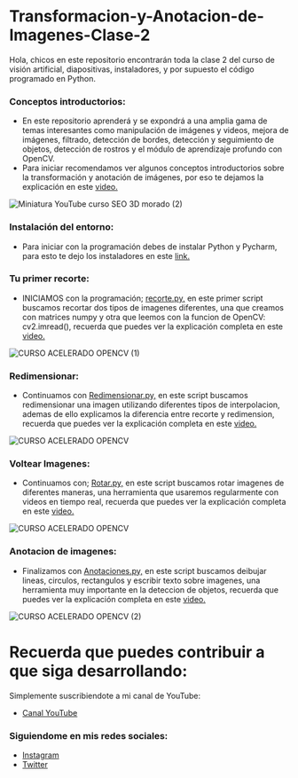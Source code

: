 # Transformacion-y-Anotacion-de-Imagenes-Clase-2
Hola, chicos en este repositorio encontrarán toda la clase 2 del curso de visión artificial, diapositivas, instaladores, y por supuesto el código programado en Python.

### Conceptos introductorios:
- En este repositorio aprenderá y se expondrá a una amplia gama de temas interesantes como manipulación de imágenes y videos, mejora de imágenes, filtrado, detección de bordes, detección y seguimiento de objetos, detección de rostros y el módulo de aprendizaje profundo con OpenCV.
- Para iniciar recomendamos ver algunos conceptos introductorios sobre la transformación y anotación de imágenes, por eso te dejamos la explicación en este [video.](https://youtu.be/CkGiiSoqtwk)

![Miniatura YouTube curso SEO 3D morado (2)](https://user-images.githubusercontent.com/85022752/235784683-95ac79a5-4c04-4c4d-8e4f-1d68c991bbe6.jpg)

### Instalación del entorno:
- Para iniciar con la programación debes de instalar Python y Pycharm, para esto te dejo los instaladores en este [link.](https://drive.google.com/drive/folders/1QY4yvfdcG3BObTwtHJSdWfW-vPyKMiNS?usp=share_link)

### Tu primer recorte:
- INICIAMOS con la programación; [recorte.py,](https://github.com/AprendeIngenia/Transformacion-y-Anotacion-de-Imagenes-Clase-2/blob/a270e95542e8bf5eee2fd74cf02124ab31239ce5/recorte.py) en este primer script buscamos recortar dos tipos de imagenes diferentes, una que creamos con matrices numpy y otra que leemos con la funcion de OpenCV: cv2.imread(), recuerda que puedes ver la explicación completa en este [video.](https://youtu.be/CkGiiSoqtwk)


![CURSO ACELERADO OPENCV (1)](https://user-images.githubusercontent.com/85022752/218676002-7f2b82d6-5ad2-4478-84ef-b813414a9bf8.png)


### Redimensionar:
- Continuamos con [Redimensionar.py,](https://github.com/AprendeIngenia/Transformacion-y-Anotacion-de-Imagenes-Clase-2/blob/a270e95542e8bf5eee2fd74cf02124ab31239ce5/Redimensionar.py) en este script buscamos redimensionar una imagen utilizando diferentes tipos de interpolacion, ademas de ello explicamos la diferencia entre recorte y redimension, recuerda que puedes ver la explicación completa en este [video.](https://youtu.be/CkGiiSoqtwk)


![CURSO ACELERADO OPENCV](https://user-images.githubusercontent.com/85022752/218676056-6a5fd553-a381-4e9e-aa7a-c73bce9692ac.png)


### Voltear Imagenes:
- Continuamos con; [Rotar.py,](https://github.com/AprendeIngenia/Transformacion-y-Anotacion-de-Imagenes-Clase-2/blob/a270e95542e8bf5eee2fd74cf02124ab31239ce5/Rotar.py) en este script buscamos rotar imagenes de diferentes maneras, una herramienta que usaremos regularmente con videos en tiempo real, recuerda que puedes ver la explicación completa en este [video.](https://youtu.be/CkGiiSoqtwk)


![CURSO ACELERADO OPENCV](https://user-images.githubusercontent.com/85022752/218676056-6a5fd553-a381-4e9e-aa7a-c73bce9692ac.png)


### Anotacion de imagenes:
- Finalizamos con [Anotaciones.py,](https://github.com/AprendeIngenia/Transformacion-y-Anotacion-de-Imagenes-Clase-2/blob/a270e95542e8bf5eee2fd74cf02124ab31239ce5/Anotaciones.py) en este script buscamos deibujar lineas, circulos, rectangulos y escribir texto sobre imagenes, una herramienta muy importante en la deteccion de objetos, recuerda que puedes ver la explicación completa en este  [video.](https://youtu.be/meNN1TRyojY)


![CURSO ACELERADO OPENCV (2)](https://user-images.githubusercontent.com/85022752/218681030-350c1c19-33c0-4c00-9fad-24a7805f0f7d.png)


# Recuerda que puedes contribuir a que siga desarrollando:
Simplemente suscribiendote a mi canal de YouTube:
- [Canal YouTube](https://www.youtube.com/channel/UCzwHEOCbsZLjfELperJ6VeQ/videos)

### Siguiendome en mis redes sociales: 
- [Instagram](https://www.instagram.com/santiagsanchezr/)
- [Twitter](https://twitter.com/SantiagSanchezR)
